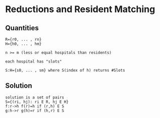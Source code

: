 # Reductions and Resident Matching

## Quantities

```text
R={r0, ... , rn}
H={h0, ... , hm}

n >= m (less or equal hospitals than residents)

each hospital has "slots"

S:H={s0, ... , sm} where S(index of h) returns #Slots
```

## Solution

```text
solution is a set of pairs
S={(ri, hj): ri E R, hj E H}
f:r->h f(r)=h if (r,h) E S
g:h->r g(h)=r if (h,r) E S
```